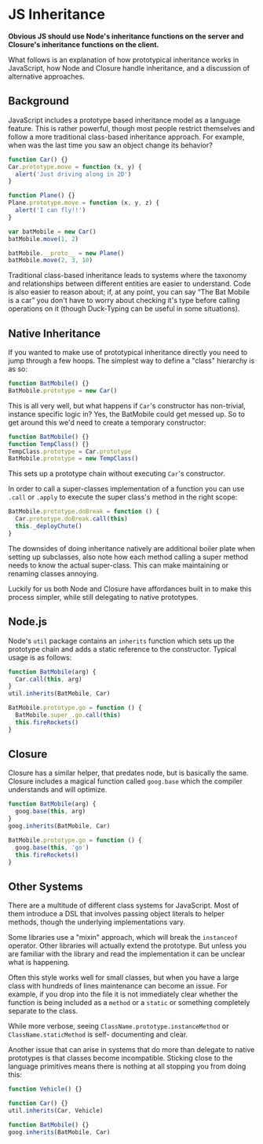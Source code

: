 # JS Inheritance #

**Obvious JS should use Node's inheritance functions on the server and Closure's inheritance
functions on the client.**

What follows is an explanation of how prototypical inheritance works in JavaScript, how Node and
Closure handle inheritance, and a discussion of alternative approaches.

## Background ##

JavaScript includes a prototype based inheritance model as a language feature.  This is rather
powerful, though most people restrict themselves and follow a more traditional class-based
inheritance approach.  For example, when was the last time you saw an object change its behavior?

```js
function Car() {}
Car.prototype.move = function (x, y) {
  alert('Just driving along in 2D')
}

function Plane() {}
Plane.prototype.move = function (x, y, z) {
  alert('I can fly!!')
}

var batMobile = new Car()
batMobile.move(1, 2)

batMobile.__proto__ = new Plane()
batMobile.move(2, 3, 10)
```

Traditional class-based inheritance leads to systems where the taxonomy and relationships between
different entities are easier to understand.  Code is also easier to reason about; if, at any point,
you can say “The Bat Mobile is a car” you don't have to worry about checking it's type before
calling operations on it (though Duck-Typing can be useful in some situations).

## Native Inheritance ##

If you wanted to make use of prototypical inheritance directly you need to jump through a few hoops.
The simplest way to define a "class" hierarchy is as so:

```js
function BatMobile() {}
BatMobile.prototype = new Car()
```

This is all very well, but what happens if `Car`'s constructor has non-trivial, instance specific
logic in?  Yes, the BatMobile could get messed up.  So to get around this we'd need to create a
temporary constructor:

```js
function BatMobile() {}
function TempClass() {}
TempClass.prototype = Car.prototype
BatMobile.prototype = new TempClass()
```

This sets up a prototype chain without executing `Car`'s constructor.

In order to call a super-classes implementation of a function you can use `.call` or `.apply` to
execute the super class's method in the right scope:

```js
BatMobile.prototype.doBreak = function () {
  Car.prototype.doBreak.call(this)
  this._deployChute()
}
```

The downsides of doing inheritance natively are additional boiler plate when setting up
subclasses, also note how each method calling a super method needs to know the actual super-class.
This can make maintaining or renaming classes annoying.

Luckily for us both Node and Closure have affordances built in to make this process simpler, while
still delegating to native prototypes.


## Node.js ##

Node's `util` package contains an `inherits` function which sets up the prototype chain and adds a
static reference to the constructor.  Typical usage is as follows:

```js
function BatMobile(arg) {
  Car.call(this, arg)
}
util.inherits(BatMobile, Car)

BatMobile.prototype.go = function () {
  BatMobile.super_.go.call(this)
  this.fireRockets()
}
```

## Closure ##

Closure has a similar helper, that predates node, but is basically the same.  Closure includes a
magical function called `goog.base` which the compiler understands and will optimize.

```js
function BatMobile(arg) {
  goog.base(this, arg)
}
goog.inherits(BatMobile, Car)

BatMobile.prototype.go = function () {
  goog.base(this, 'go')
  this.fireRockets()
}
```

## Other Systems ##

There are a multitude of different class systems for JavaScript.  Most of them introduce a DSL that
involves passing object literals to helper methods, though the underlying implementations vary.

Some libraries use a "mixin" approach, which will break the `instanceof` operator.  Other libraries
will actually extend the prototype.  But unless you are familiar with the library and read the
implementation it can be unclear what is happening.

Often this style works well for small classes, but when you have a large class with hundreds of
lines maintenance can become an issue.  For example, if you drop into the file it is not immediately
clear whether the function is being included as a `method` or a `static` or something completely
separate to the class.

While more verbose, seeing `ClassName.prototype.instanceMethod` or `ClassName.staticMethod` is self-
documenting and clear.

Another issue that can arise in systems that do more than delegate to native prototypes is that
classes become incompatible.  Sticking close to the language primitives means there is nothing at
all stopping you from doing this:

```js
function Vehicle() {}

function Car() {}
util.inherits(Car, Vehicle)

function BatMobile() {}
goog.inherits(BatMobile, Car)
```
